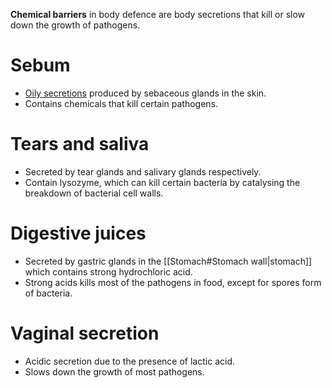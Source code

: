 **Chemical barriers** in body defence are body secretions that kill or slow down the growth of pathogens.

# Sebum
- <u>Oily secretions</u> produced by <span class="hi-blue">sebaceous glands</span> in the skin.
- Contains chemicals that kill certain pathogens.

# Tears and saliva
- Secreted by <span class="hi-blue">tear glands</span> and <span class="hi-blue">salivary glands</span> respectively.
- Contain <span class="hi-blue">lysozyme</span>, which can kill certain bacteria by <span class="hi-green">catalysing the breakdown of bacterial cell walls</span>.

# Digestive juices
- Secreted by <span class="hi-blue">gastric glands</span> in the [[Stomach#Stomach wall|stomach]] which contains strong <span class="hi-blue">hydrochloric acid</span>.
- Strong acids kills most of the pathogens in food, except for spores form of bacteria.

# Vaginal secretion
- <span class="hi-green">Acidic</span> secretion due to the presence of <span class="hi-blue">lactic acid</span>.
- Slows down the growth of most pathogens.
